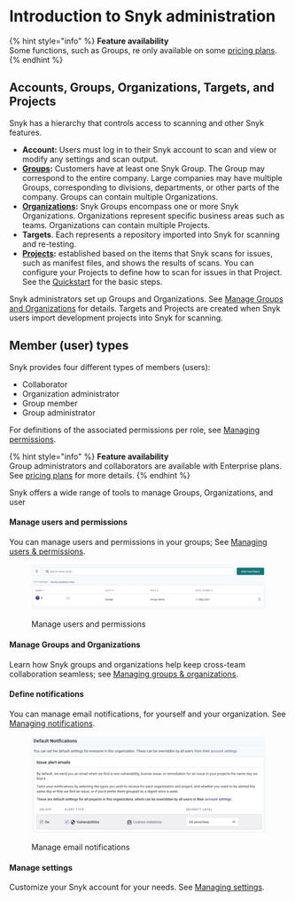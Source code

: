 # Introduction to Snyk administration

{% hint style="info" %}
**Feature availability**\
Some functions, such as Groups, re only available on some [pricing plans](https://snyk.io/plans/).
{% endhint %}

## Accounts, Groups, Organizations, Targets, and Projects

Snyk has a hierarchy that controls access to scanning and other Snyk features.

* **Account:** Users must log in to their Snyk account to scan and view or modify any settings and scan output.
* [**Groups**](manage-groups-and-organizations/introduction-to-groups.md)**:** Customers have at least one Snyk Group. The Group may correspond to the entire company. Large companies may have multiple Groups, corresponding to divisions, departments, or other parts of the company. Groups can contain multiple Organizations.
* [**Organizations**](manage-groups-and-organizations/whats-a-snyk-organization.md)**:** Snyk Groups encompass one or more Snyk Organizations. Organizations represent specific business areas such as teams. Organizations can contain multiple Projects.
* **Targets**. Each represents a repository imported into Snyk for scanning and re-testing.
* [**Projects**](snyk-projects/)**:** established based on the items that Snyk scans for issues, such as manifest files, and shows the results of scans. You can configure your Projects to define how to scan for issues in that Project. See the [Quickstart](../getting-started/quickstart/) for the basic steps.

Snyk administrators set up Groups and Organizations. See [Manage Groups and Organizations](manage-groups-and-organizations/) for details. Targets and Projects are created when Snyk users import development projects into Snyk for scanning.

## Member (user) types

Snyk provides four different types of members (users):

* Collaborator
* Organization administrator
* Group member
* Group administrator

For definitions of the associated permissions per role, see [Managing permissions](manage-users-and-permissions/managing-permissions.md#permissions-per-role).

{% hint style="info" %}
**Feature availability**\
Group administrators and collaborators are available with Enterprise plans. See [pricing plans](https://snyk.io/plans/) for more details.&#x20;
{% endhint %}

Snyk offers a wide range of tools to manage Groups, Organizations, and user

#### Manage users and permissions

You can manage users and permissions in your groups; See [Managing users & permissions](manage-users-and-permissions/).

<figure><img src="../.gitbook/assets/image (245) (1) (1) (1).png" alt="Manage users and permissions"><figcaption><p>Manage users and permissions</p></figcaption></figure>

#### Manage Groups and Organizations

Learn how Snyk groups and organizations help keep cross-team collaboration seamless; see [Managing groups & organizations](manage-groups-and-organizations/).

#### Define notifications

You can manage email notifications, for yourself and your organization. See [Managing notifications](manage-notifications.md).

<figure><img src="../.gitbook/assets/image (6) (2).png" alt="Manage email notifications"><figcaption><p>Manage email notifications</p></figcaption></figure>

#### Manage settings

Customize your Snyk account for your needs. See [Managing settings](manage-settings/).
